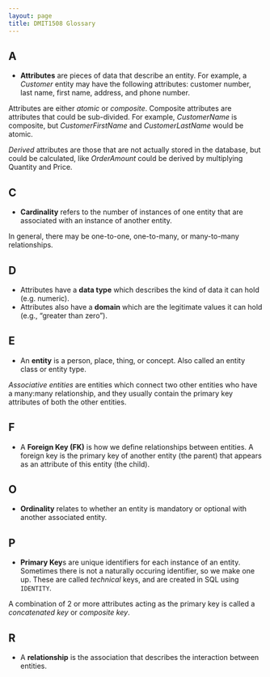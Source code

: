 ```yaml
---
layout: page
title: DMIT1508 Glossary
---
```


## A
* **Attributes** are pieces of data that describe an entity. For example, a _Customer_ entity may have the following attributes: customer number, last name, first name, address, and phone number.

Attributes are either _atomic_ or _composite_. Composite attributes are attributes that could be sub-divided. For example, _CustomerName_ is composite, but _CustomerFirstName_ and _CustomerLastName_ would be atomic.

_Derived_ attributes are those that are not actually stored in the database, but could be calculated, like _OrderAmount_ could be derived by multiplying Quantity and Price.

## C
* **Cardinality** refers to the number of instances of one entity that are associated with an instance of another entity.

In general, there may be one-to-one, one-to-many, or many-to-many relationships. 

## D
* Attributes have a **data type** which describes the kind of data it can hold (e.g. numeric).
* Attributes also have a **domain** which are the legitimate values it can hold (e.g., “greater than zero”).

## E
* An **entity** is a person, place, thing, or concept. Also called an entity class or entity type.

_Associative entities_ are entities which connect two other entities who have a many:many relationship, and they usually contain the primary key attributes of both the other entities.

## F
* A **Foreign Key (FK)** is how we define relationships between entities. A foreign key is the primary key of another entity (the parent) that appears as an attribute of this entity (the child).

## O
* **Ordinality** relates to whether an entity is mandatory or optional with another associated entity. 

## P
* **Primary Key**s are unique identifiers for each instance of an entity. Sometimes there is not a naturally occuring identifier, so we make one up. These are called _technical_ keys, and are created in SQL using `IDENTITY`.

A combination of 2 or more attributes acting as the primary key is called a _concatenated key_ or _composite key_.

## R
* A **relationship** is the association that describes the interaction between entities. 
